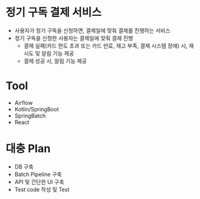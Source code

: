 # 정기 구독 결제 서비스
- 사용자가 정기 구독을 신청하면, 결제일에 맞춰 결제를 진행하는 서비스
- 정기 구독을 신청한 사용자는 결제일에 맞춰 결제 진행
  - 결제 실패(카드 한도 초과 또는 카드 만료, 재고 부족, 결제 시스템 장애) 시, 재시도 및 알림 기능 제공
  - 결제 성공 시, 알림 기능 제공

# Tool
- Airflow
- Kotlin/SpringBoot
- SpringBatch
- React

# 대충 Plan
- DB 구축
- Batch Pipeline 구축
- API 및 간단한 UI 구축
- Test code 작성 및 Test
